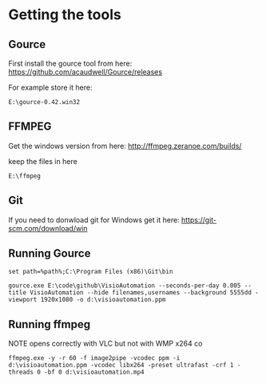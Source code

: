 
# Getting the tools

## Gource

First install the gource tool from here: https://github.com/acaudwell/Gource/releases

For example store it here:
	
	E:\gource-0.42.win32

## FFMPEG

Get the windows version from here: http://ffmpeg.zeranoe.com/builds/

keep the files in here

	E:\ffmpeg

## Git

If you need to donwload git for Windows get it here: https://git-scm.com/download/win

## Running Gource

	set path=%path%;C:\Program Files (x86)\Git\bin

	gource.exe E:\code\github\VisioAutomation --seconds-per-day 0.005 --title VisioAutomation --hide filenames,usernames --background 5555dd -viewport 1920x1080 -o d:\visioautomation.ppm

## Running ffmpeg

NOTE  opens correctly with VLC but not with WMP x264 co

	ffmpeg.exe -y -r 60 -f image2pipe -vcodec ppm -i d:\visioautomation.ppm -vcodec libx264 -preset ultrafast -crf 1 -threads 0 -bf 0 d:\visioautomation.mp4
